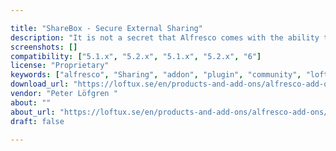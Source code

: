 ```yaml
---

title: "ShareBox - Secure External Sharing"
description: "It is not a secret that Alfresco comes with the ability to share files with external users. However, we figured out that this function doesnâ€™t serve most of the external sharing requirements that users are in need. We believe you'll see why when you're done reading this post. Video Demo: https://www.youtube.com/watch?v=Sz2hVH3nhTw Therefore, we built a custom sharing add-on for Alfresco called ShareBox for Alfresco. This blog post provides information on how ShareBox can super-power your Alfresco installation to be the one-stop content hub for your organisation. ShareBox for Alfresco has the following primary features. Secure External Sharing ShareBox is built to be secure. We use a number of industry standard techniques to ensure every access to shared content is secure."
screenshots: []
compatibility: ["5.1.x", "5.2.x", "5.1.x", "5.2.x", "6"]
license: "Proprietary"
keywords: ["alfresco", "Sharing", "addon", "plugin", "community", "loftux", "External"]
download_url: "https://loftux.se/en/products-and-add-ons/alfresco-add-ons/alfresco-sharebox-1"
vendor: "Peter Löfgren ‌"
about: ""
about_url: "https://loftux.se/en/products-and-add-ons/alfresco-add-ons/alfresco-sharebox-1"
draft: false

---
```


